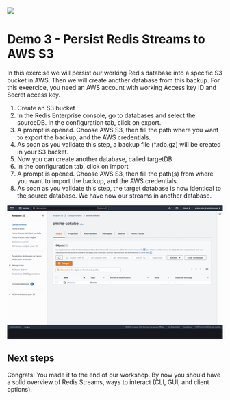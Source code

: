 <img src="../img/redis-logo-full-color-rgb.png" height=100/>

# Demo 3 - Persist Redis Streams to AWS S3

In this exercise we will persist our working Redis database into a specific S3 bucket in AWS. Then we will create another database from this backup. For this exeercice, you need an AWS account with working Access key ID	and Secret access key.

1. Create an S3 bucket
2. In the Redis Enterprise console, go to databases and select the sourceDB. In the configuration tab, click on export.
3. A prompt is opened. Choose AWS S3, then fill the path where you want to export the backup, and the AWS credentials.
4. As soon as you validate this step, a backup file (\*.rdb.gz) will be created in your S3 backet.
5. Now you can create another database, called targetDB
6. In the configuration tab, click on import
7. A prompt is opened. Choose AWS S3, then fill the path(s) from where you want to import the backup, and the AWS credentials.
8. As soon as you validate this step, the target database is now identical to the source database. We have now our streams in another database.

<img src="../img/backup.gif"/>

## Next steps

Congrats! You made it to the end of our workshop.
By now you should have a solid overview of Redis Streams, ways to interact (CLI, GUI, and client options).
